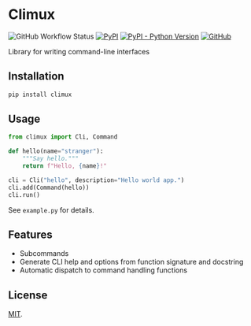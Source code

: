 Climux
======

![GitHub Workflow Status](https://img.shields.io/github/workflow/status/lggruspe/climux/Python%20package)
[![PyPI](https://img.shields.io/pypi/v/climux)](https://pypi.org/project/climux/)
[![PyPI - Python Version](https://img.shields.io/pypi/pyversions/climux)](https://pypi.org/project/climux/)
[![GitHub](https://img.shields.io/github/license/lggruspe/climux)](./LICENSE)

Library for writing command-line interfaces

Installation
------------

```bash
pip install climux
```

Usage
-----

```python
from climux import Cli, Command

def hello(name="stranger"):
    """Say hello."""
    return f"Hello, {name}!"

cli = Cli("hello", description="Hello world app.")
cli.add(Command(hello))
cli.run()
```

See `example.py` for details.

Features
--------

- Subcommands
- Generate CLI help and options from function signature and docstring
- Automatic dispatch to command handling functions

License
-------

[MIT](./LICENSE).
